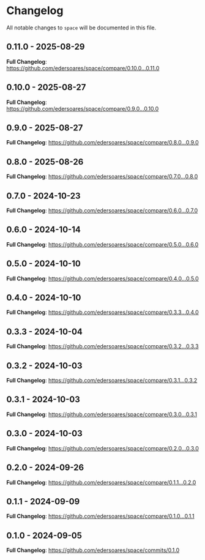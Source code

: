 # Changelog

All notable changes to `space` will be documented in this file.

## 0.11.0 - 2025-08-29

**Full Changelog**: https://github.com/edersoares/space/compare/0.10.0...0.11.0

## 0.10.0 - 2025-08-27

**Full Changelog**: https://github.com/edersoares/space/compare/0.9.0...0.10.0

## 0.9.0 - 2025-08-27

**Full Changelog**: https://github.com/edersoares/space/compare/0.8.0...0.9.0

## 0.8.0 - 2025-08-26

**Full Changelog**: https://github.com/edersoares/space/compare/0.7.0...0.8.0

## 0.7.0 - 2024-10-23

**Full Changelog**: https://github.com/edersoares/space/compare/0.6.0...0.7.0

## 0.6.0 - 2024-10-14

**Full Changelog**: https://github.com/edersoares/space/compare/0.5.0...0.6.0

## 0.5.0 - 2024-10-10

**Full Changelog**: https://github.com/edersoares/space/compare/0.4.0...0.5.0

## 0.4.0 - 2024-10-10

**Full Changelog**: https://github.com/edersoares/space/compare/0.3.3...0.4.0

## 0.3.3 - 2024-10-04

**Full Changelog**: https://github.com/edersoares/space/compare/0.3.2...0.3.3

## 0.3.2 - 2024-10-03

**Full Changelog**: https://github.com/edersoares/space/compare/0.3.1...0.3.2

## 0.3.1 - 2024-10-03

**Full Changelog**: https://github.com/edersoares/space/compare/0.3.0...0.3.1

## 0.3.0 - 2024-10-03

**Full Changelog**: https://github.com/edersoares/space/compare/0.2.0...0.3.0

## 0.2.0 - 2024-09-26

**Full Changelog**: https://github.com/edersoares/space/compare/0.1.1...0.2.0

## 0.1.1 - 2024-09-09

**Full Changelog**: https://github.com/edersoares/space/compare/0.1.0...0.1.1

## 0.1.0 - 2024-09-05

**Full Changelog**: https://github.com/edersoares/space/commits/0.1.0
